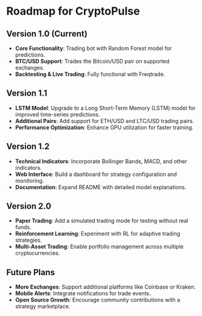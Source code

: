 # Roadmap for CryptoPulse

## Version 1.0 (Current)
- **Core Functionality**: Trading bot with Random Forest model for predictions.
- **BTC/USD Support**: Trades the Bitcoin/USD pair on supported exchanges.
- **Backtesting & Live Trading**: Fully functional with Freqtrade.

## Version 1.1
- **LSTM Model**: Upgrade to a Long Short-Term Memory (LSTM) model for improved time-series predictions.
- **Additional Pairs**: Add support for ETH/USD and LTC/USD trading pairs.
- **Performance Optimization**: Enhance GPU utilization for faster training.

## Version 1.2
- **Technical Indicators**: Incorporate Bollinger Bands, MACD, and other indicators.
- **Web Interface**: Build a dashboard for strategy configuration and monitoring.
- **Documentation**: Expand README with detailed model explanations.

## Version 2.0
- **Paper Trading**: Add a simulated trading mode for testing without real funds.
- **Reinforcement Learning**: Experiment with RL for adaptive trading strategies.
- **Multi-Asset Trading**: Enable portfolio management across multiple cryptocurrencies.

## Future Plans
- **More Exchanges**: Support additional platforms like Coinbase or Kraken.
- **Mobile Alerts**: Integrate notifications for trade events.
- **Open Source Growth**: Encourage community contributions with a strategy marketplace.
